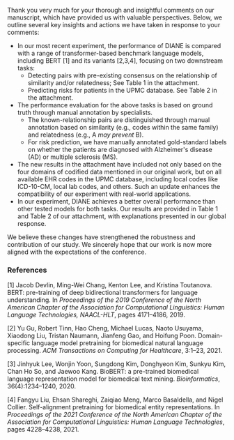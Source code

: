 Thank you very much for your thorough and insightful comments on our manuscript, which have provided us with valuable perspectives. Below, we outline several key insights and actions we have taken in response to your comments:

- In our most recent experiment, the performance of DIANE is compared with a range of transformer-based benchmark language models, including BERT [1] and its variants [2,3,4], focusing on two downstream tasks:
  - Detecting pairs with pre-existing consensus on the relationship of similarity and/or relatedness; See Table 1 in the attachment.
  - Predicting risks for patients in the UPMC database. See Table 2 in the attachment.
- The performance evaluation for the above tasks is based on ground truth through manual annotation by specialists.
  - The known-relationship pairs are distinguished through manual annotation based on similarity (e.g., codes within the same family) and relatedness (e.g., A *may prevent* B).
  - For risk prediction, we have manually annotated gold-standard labels on whether the patients are diagnosed with Alzheimer's disease (AD) or multiple sclerosis (MS).
- The new results in the attachment have included not only based on the four domains of codified data mentioned in our original work, but on all available EHR codes in the UPMC database, including local codes like ICD-10-CM, local lab codes, and others. Such an update enhances the compatibility of our experiment with real-world applications.
- In our experiment, DIANE achieves a better overall performance than other tested models for both tasks. Our results are provided in Table 1 and Table 2 of our attachment, with explanations presented in our global response.

We believe these changes have strengthened the robustness and contribution of our study. We sincerely hope that our work is now more aligned with the expectations of the conference.

### References

[1] Jacob Devlin, Ming-Wei Chang, Kenton Lee, and Kristina Toutanova. BERT: pre-training of deep
bidirectional transformers for language understanding. In *Proceedings of the 2019 Conference of the North
American Chapter of the Association for Computational Linguistics: Human Language Technologies,
NAACL-HLT*, pages 4171–4186, 2019.

[2] Yu Gu, Robert Tinn, Hao Cheng, Michael Lucas, Naoto Usuyama, Xiaodong Liu, Tristan Naumann,
Jianfeng Gao, and Hoifung Poon. Domain-specific language model pretraining for biomedical natural
language processing. *ACM Transactions on Computing for Healthcare*, 3:1–23, 2021.

[3] Jinhyuk Lee, Wonjin Yoon, Sungdong Kim, Donghyeon Kim, Sunkyu Kim, Chan Ho So, and Jaewoo
Kang. BioBERT: a pre-trained biomedical language representation model for biomedical text mining.
*Bioinformatics*, 36(4):1234–1240, 2020.

[4] Fangyu Liu, Ehsan Shareghi, Zaiqiao Meng, Marco Basaldella, and Nigel Collier. Self-alignment
pretraining for biomedical entity representations. In *Proceedings of the 2021 Conference of the North
American Chapter of the Association for Computational Linguistics: Human Language Technologies*,
pages 4228–4238, 2021.
